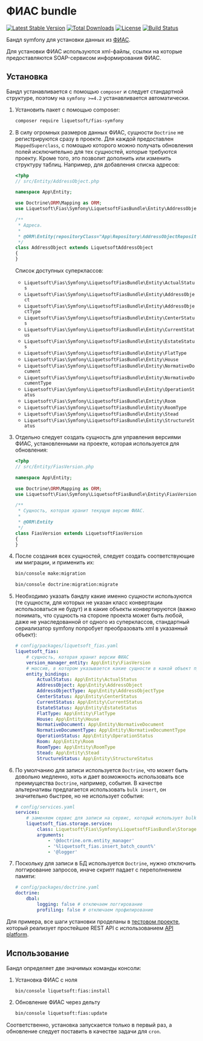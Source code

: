 ФИАС bundle
===========

[![Latest Stable Version](https://poser.pugx.org/liquetsoft/fias-symfony/v/stable.png)](https://packagist.org/packages/liquetsoft/fias-symfony)
[![Total Downloads](https://poser.pugx.org/liquetsoft/fias-symfony/downloads.png)](https://packagist.org/packages/liquetsoft/fias-symfony)
[![License](https://poser.pugx.org/liquetsoft/fias-symfony/license.svg)](https://packagist.org/packages/liquetsoft/fias-symfony)
[![Build Status](https://github.com/liquetsoft/fias-symfony/workflows/php/badge.svg)](https://github.com/liquetsoft/fias-symfony/actions)

Бандл symfony для установки данных из [ФИАС](https://fias.nalog.ru/).

Для установки ФИАС используются xml-файлы, ссылки на которые предоставляются SOAP-сервисом информирования ФИАС.



Установка
---------

Бандл устанавливается с помощью `composer` и следует стандартной структуре, поэтому на `symfony >=4.2` устанавливается автоматически.

1. Установить пакет с помощью composer:

    ```bash
    composer require liquetsoft/fias-symfony
    ```

2. В силу огромных размеров данных ФИАС, сущности `Doctrine` не регистрируются сразу в проекте. Для каждой предоставлен `MappedSuperclass`, с помощью которого можно получать обновления полей исключительно для тех сущностей, которые требуются проекту. Кроме того, это позволит дополнить или изменить структуру таблиц. Например, для добавления списка адресов:

    ```php
    <?php
    // src/Entity/AddressObject.php

    namespace App\Entity;

    use Doctrine\ORM\Mapping as ORM;
    use Liquetsoft\Fias\Symfony\LiquetsoftFiasBundle\Entity\AddressObject as LiquetsoftAddressObject;

    /**
     * Адреса.
     *
     * @ORM\Entity(repositoryClass="App\Repository\AddressObjectRepository")
     */
    class AddressObject extends LiquetsoftAddressObject
    {
    }
    ```

    Список доступных суперклассов:

    * `Liquetsoft\Fias\Symfony\LiquetsoftFiasBundle\Entity\ActualStatus`
    * `Liquetsoft\Fias\Symfony\LiquetsoftFiasBundle\Entity\AddressObject`
    * `Liquetsoft\Fias\Symfony\LiquetsoftFiasBundle\Entity\AddressObjectType`
    * `Liquetsoft\Fias\Symfony\LiquetsoftFiasBundle\Entity\CenterStatus`
    * `Liquetsoft\Fias\Symfony\LiquetsoftFiasBundle\Entity\CurrentStatus`
    * `Liquetsoft\Fias\Symfony\LiquetsoftFiasBundle\Entity\EstateStatus`
    * `Liquetsoft\Fias\Symfony\LiquetsoftFiasBundle\Entity\FlatType`
    * `Liquetsoft\Fias\Symfony\LiquetsoftFiasBundle\Entity\House`
    * `Liquetsoft\Fias\Symfony\LiquetsoftFiasBundle\Entity\NormativeDocument`
    * `Liquetsoft\Fias\Symfony\LiquetsoftFiasBundle\Entity\NormativeDocumentType`
    * `Liquetsoft\Fias\Symfony\LiquetsoftFiasBundle\Entity\OperationStatus`
    * `Liquetsoft\Fias\Symfony\LiquetsoftFiasBundle\Entity\Room`
    * `Liquetsoft\Fias\Symfony\LiquetsoftFiasBundle\Entity\RoomType`
    * `Liquetsoft\Fias\Symfony\LiquetsoftFiasBundle\Entity\Stead`
    * `Liquetsoft\Fias\Symfony\LiquetsoftFiasBundle\Entity\StructureStatus`

3. Отдельно следует создать сущность для управления версиями ФИАС, установленными на проекте, которая используется для обновления:

    ```php
    <?php
    // src/Entity/FiasVersion.php

    namespace App\Entity;

    use Doctrine\ORM\Mapping as ORM;
    use Liquetsoft\Fias\Symfony\LiquetsoftFiasBundle\Entity\FiasVersion as LiquetsoftFiasVersion;

    /**
     * Сущность, которая хранит текущую версию ФИАС.
     *
     * @ORM\Entity
     */
    class FiasVersion extends LiquetsoftFiasVersion
    {
    }
    ```

4. После создания всех сущностей, следует создать соответствующие им миграции, и применить их:

    ```bash
    bin/console make:migration
    ```

    ```bash
    bin/console doctrine:migration:migrate
    ```

5. Необходимо указать бандлу какие именно сущности используются (те сущности, для которых не указан класс конвертации использоваться не будут) и в какие объекты конвертируются (важно понимать, что сущность на стороне проекта может быть любой, даже не унаследованной от одного из суперклассов, стандартный сериализатор symfony попробует преобразовать xml в указанный объект):

    ```yaml
    # config/packages/liquetsoft_fias.yaml
    liquetsoft_fias:
        # сущность, которая хранит версии ФИАС
        version_manager_entity: App\Entity\FiasVersion
        # массив, в котором указывается какие сущности в какой объект преобразовывать
        entity_bindings:
            ActualStatus: App\Entity\ActualStatus
            AddressObject: App\Entity\AddressObject
            AddressObjectType: App\Entity\AddressObjectType
            CenterStatus: App\Entity\CenterStatus
            CurrentStatus: App\Entity\CurrentStatus
            EstateStatus: App\Entity\EstateStatus
            FlatType: App\Entity\FlatType
            House: App\Entity\House
            NormativeDocument: App\Entity\NormativeDocument
            NormativeDocumentType: App\Entity\NormativeDocumentType
            OperationStatus: App\Entity\OperationStatus
            Room: App\Entity\Room
            RoomType: App\Entity\RoomType
            Stead: App\Entity\Stead
            StructureStatus: App\Entity\StructureStatus
    ```

7. По умолчанию для записи используется `Doctrine`, что может быть довольно медленно, хоть и дает возможность использовать все преимущества `Doctrine`, например, события. В качестве альтернативы предлагается использовать `bulk insert`, он значительно быстрее, но не использует события:

    ```yaml
    # config/services.yaml
    services:
        # заменяем сервис для записи на сервис, который использует bulk insert
        liquetsoft_fias.storage.service:
            class: Liquetsoft\Fias\Symfony\LiquetsoftFiasBundle\Storage\BulkInsertDoctrineStorage
            arguments:
                - '@doctrine.orm.entity_manager'
                - '%liquetsoft_fias.insert_batch_count%'
                - '@logger'
    ```

8. Поскольку для записи в БД используется `Doctrine`, нужно отключить логгирование запросов, иначе скрипт падает с переполнением памяти:

    ```yaml
    # config/packages/doctrine.yaml
    doctrine:
        dbal:
            logging: false # отключаем логгирование
            profiling: false # отключаем профилирование
    ```

Для примера, все шаги установки проделаны в [тестовом проекте](https://github.com/liquetsoft/fias-symfony-example), который реализует простейшее REST API с использованием [API platform](https://api-platform.com/).



Использование
-------------

Бандл определяет две значимых команды консоли:

1. Установка ФИАС с ноля

    ```bash
    bin/console liquetsoft:fias:install
    ```

2. Обновление ФИАС через дельту

    ```bash
    bin/console liquetsoft:fias:update
    ```

Соответственно, установка запускается только в первый раз, а обновление следует поставить в качестве задачи для `cron`.
